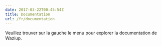 ```yaml
---
date: 2017-03-22T00:45:54Z
title: Documentation
url: /fr/documentation
---
```


Veuillez trouver sur la gauche le menu pour explorer la documentation de Waziup.
